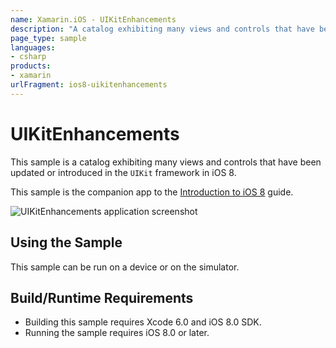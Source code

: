 ```yaml
---
name: Xamarin.iOS - UIKitEnhancements
description: "A catalog exhibiting many views and controls that have been updated or introduced in the UIKit framework in iOS #ios8"
page_type: sample
languages:
- csharp
products:
- xamarin
urlFragment: ios8-uikitenhancements
---
```

# UIKitEnhancements

This sample is a catalog exhibiting many views and controls that have been updated or introduced in the `UIKit` framework in iOS 8.

This sample is the companion app to the [Introduction to iOS 8](https://docs.microsoft.com/en-us/xamarin/ios/platform/introduction-to-ios8) guide.

![UIKitEnhancements application screenshot](Screenshots/image1.png "UIKitEnhancements application screenshot")

## Using the Sample

This sample can be run on a device or on the simulator.

## Build/Runtime Requirements

- Building this sample requires Xcode 6.0 and iOS 8.0 SDK.
- Running the sample requires iOS 8.0 or later.
